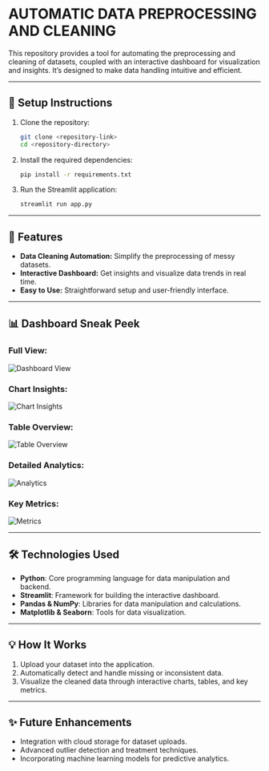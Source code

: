 # AUTOMATIC DATA PREPROCESSING AND CLEANING

This repository provides a tool for automating the preprocessing and cleaning of datasets, coupled with an interactive dashboard for visualization and insights. It’s designed to make data handling intuitive and efficient.

---

## 🔧 **Setup Instructions**

1. Clone the repository:
   ```bash
   git clone <repository-link>
   cd <repository-directory>
   ```
2. Install the required dependencies:
   ```bash
   pip install -r requirements.txt
   ```
3. Run the Streamlit application:
   ```bash
   streamlit run app.py
   ```

---

## 🚀 **Features**

- **Data Cleaning Automation:** Simplify the preprocessing of messy datasets.
- **Interactive Dashboard:** Get insights and visualize data trends in real time.
- **Easy to Use:** Straightforward setup and user-friendly interface.

---

## 📊 **Dashboard Sneak Peek**

### Full View:
![Dashboard View](https://github.com/user-attachments/assets/c9231aa8-9c18-477e-b5e9-2676c8a49fe2)

### Chart Insights:
![Chart Insights](https://github.com/user-attachments/assets/60fa9697-e6ee-44c0-affd-3c7d0d2e2d86)

### Table Overview:
![Table Overview](https://github.com/user-attachments/assets/d34c8d5f-4f62-42f2-a8f0-13bde4305796)

### Detailed Analytics:
![Analytics](https://github.com/user-attachments/assets/c5272eae-c2f3-475e-8ba6-343890788a0a)

### Key Metrics:
![Metrics](https://github.com/user-attachments/assets/1f9c51db-dc58-48e8-8b4f-8d0227aead1a)

---

## 🛠 **Technologies Used**

- **Python**: Core programming language for data manipulation and backend.
- **Streamlit**: Framework for building the interactive dashboard.
- **Pandas & NumPy**: Libraries for data manipulation and calculations.
- **Matplotlib & Seaborn**: Tools for data visualization.

---

## 💡 **How It Works**

1. Upload your dataset into the application.
2. Automatically detect and handle missing or inconsistent data.
3. Visualize the cleaned data through interactive charts, tables, and key metrics.

---

## ✨ **Future Enhancements**

- Integration with cloud storage for dataset uploads.
- Advanced outlier detection and treatment techniques.
- Incorporating machine learning models for predictive analytics.

